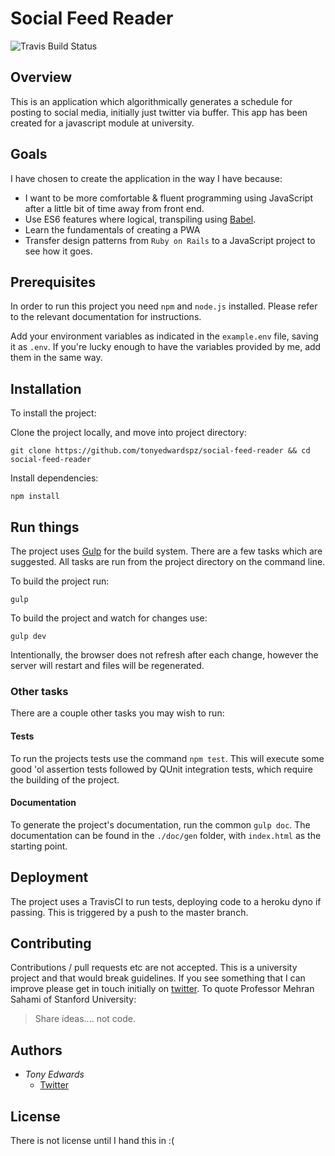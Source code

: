 # Social Feed Reader

![Travis Build Status](https://travis-ci.org/tonyedwardspz/social-feed-feeder.svg?branch=master "Travis Build Status")

## Overview
This is an application which algorithmically generates a schedule for posting to social media,
initially just twitter via buffer. This app has been created for a javascript module at
university.

## Goals
I have chosen to create the application in the way I have because:

- I want to be more comfortable & fluent programming using JavaScript after a little bit of time away from front end.
- Use ES6 features where logical, transpiling using [Babel](https://babeljs.io/).
- Learn the fundamentals of creating a PWA
- Transfer design patterns from `Ruby on Rails` to a JavaScript project to see how it goes.

## Prerequisites

In order to run this project you need `npm` and `node.js` installed. Please
refer to the relevant documentation for instructions.

Add your environment variables as indicated in the `example.env` file, saving it as `.env`.
If you're lucky enough to have the variables provided by me, add them in the same way.

## Installation
To install the project:

Clone the project locally, and move into project directory:

```
git clone https://github.com/tonyedwardspz/social-feed-reader && cd social-feed-reader
```

Install dependencies:

```
npm install
```

## Run things

The project uses [Gulp](http://gulpjs.com/) for the build system. There
are a few tasks which are suggested. All tasks are run from the project directory
on the command line.

To build the project run:

```
gulp
```

To build the project and watch for changes use:
```
gulp dev
```
Intentionally, the browser does not refresh after each change, however the server will restart and files will be
regenerated.

### Other tasks
There are a couple other tasks you may wish to run:

#### Tests

To run the projects tests use the command `npm test`. This will execute some
good 'ol assertion tests followed by QUnit integration tests, which require the
building of the project.

#### Documentation

To generate the project's documentation, run the common `gulp doc`. The documentation
can be found in the `./doc/gen` folder, with `index.html` as the starting point.

## Deployment
The project uses a TravisCI to run tests, deploying code to a heroku dyno if passing.
This is triggered by a push to the master branch.

## Contributing

Contributions / pull requests etc are not accepted. This is a university project and
that would break guidelines. If you see something that I can improve please get in touch
initially on [twitter](https://twitter.com/tonyedwardspz). To quote Professor Mehran Sahami of
Stanford University:

> Share ideas.... not code.

## Authors
- *Tony Edwards*
    - [Twitter](https://twitter.com/tonyedwardspz)

## License
There is not license until I hand this in :(
